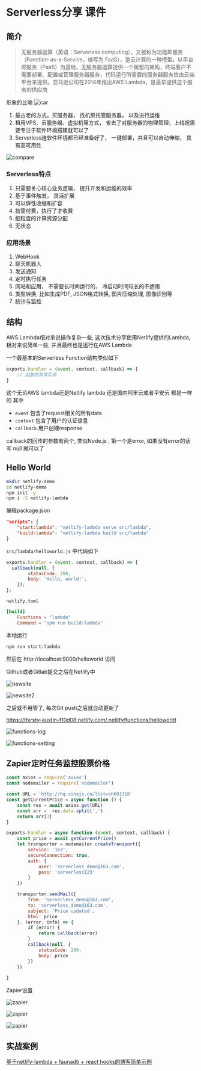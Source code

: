 # Serverless分享 课件

## 简介

> 无服务器运算（英语：Serverless computing），又被称为功能即服务（Function-as-a-Service，缩写为 FaaS），是云计算的一种模型。以平台即服务（PaaS）为基础，无服务器运算提供一个微型的架构，终端客户不需要部署、配置或管理服务器服务，代码运行所需要的服务器服务皆由云端平台来提供。亚马逊公司在2014年推出AWS Lambda，是最早提供这个服务的供应商

形象的比喻
![car](../../assets/car.png)

1. 最古老的方式，买服务器， 找机房托管服务器， 以及进行运维
2. 租用VPS、云服务器、虚拟机等方式， 省去了对服务器的物理管理，上线祝需要专注于软件环境搭建就可以了
3. Serverless连软件环境都已经准备好了， 一键部署，并且可以自动伸缩， 具有高可用性

![compare](../../assets/compare.jpg)

### Serverless特点

1. 只需要关心核心业务逻辑， 提升开发和运维的效率
2. 基于事件触发， 灵活扩展
3. 可以弹性收缩和扩容
4. 按需付费，执行了才收费
5. 细粒度的计算资源分配
6. 无状态

### 应用场景

1. WebHook
2. 聊天机器人
3. 发送通知
4. 定时执行任务
5. 网站和应用， 不需要长时间运行的， 冷启动时间较长的不适用
6. 类型转换, 比如生成PDF, JSON格式转换, 图片压缩处理, 图像识别等
7. 统计与监控

## 结构

AWS Lambda相对来说操作复杂一些, 这次技术分享使用Netlify提供的Lambda, 相对来说简单一些, 并且最终也是运行在AWS Lambda

一个最基本的Serverless Function结构类似如下

```js
exports.handler = (event, context, callback) => {
    // 函数的具体实现
}
```

这个无论AWS lambda还是Netlify lambda 还是国内阿里云或者平安云 都是一样的
其中 

* `event` 包含了request相关的所有data
* `context` 包含了用户的认证信息
* `callback` 用户创建response

callback的回传的参数有两个, 类似Node.js , 第一个是error, 如果没有error的话写 null 就可以了

## Hello World

```bash
mkdir netlify-demo
cd netlify-demo
npm init -y
npm i -S netlify-lambda

```

编辑package.json

```json
"scripts": {
    "start:lambda": "netlify-lambda serve src/lambda",
    "build:lambda": "netlify-lambda build src/lambda"
}
```

`src/lambda/helloworld.js` 中代码如下

```js
exports.handler = (event, context, callback) => {
  callback(null, {
        statusCode: 200,
        body: 'Hello, world!',
    });
}; 
```

`netlify.toml` 

```toml
[build]
    Functions = "lambda"
    Command = "npm run build:lambda"

```

本地运行

```bash
npm run start:lambda
```

然后在 http://localhost:9000/helloworld 访问

Github或者Gitlab提交之后在Netlify中 

![newsite](../../assets/newsite.png)

![newsite2](../../assets/newsite2.png)

之后就不用管了, 每次Git push之后就自动更新了


https://thirsty-austin-f10d08.netlify.com/.netlify/functions/helloworld

![functions-log](../../assets/functions-log.png)

![functions-setting]()	


## Zapier定时任务监控股票价格


```js
const axios = require('axios')
const nodemailer = require('nodemailer')

const URL = 'http://hq.sinajs.cn/list=sh601318'
const getCurrentPrice = async function () {
    const res = await axios.get(URL)
    const arr =  res.data.split(',')
    return arr[3]
}

exports.handler = async function (event, context, callback) {
    const price = await getCurrentPrice()
    let transporter = nodemailer.createTransport({
        service: '163',
        secureConnection: true,
        auth: {
            user: 'serverless_demo@163.com',
            pass: 'serverless123'
        }
    })

    transporter.sendMail({
        from: 'serverless_demo@163.com',
        to: 'serverless_demo@163.com',
        subject: 'Price updated',
        html: price
    }, (error, info) => {
        if (error) {
            return callback(error)
        }
        callback(null, {
            statusCode: 200,
            body: price
        })
    })
    
}
```

Zapier设置

![zapier](../../assets/zapier-event.png)

![zapier](../../assets/zapier-webhook.png)

![zapier](../../assets/zapier-request.png)





## 实战案例

[基于netlify-lambda  + faunadb + react hooks的博客简单示例](https://github.com/liangshuai/serverless-blog)

